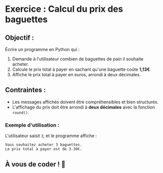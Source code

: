 # Exercice : Calcul du prix des baguettes

## Objectif :
Écrire un programme en Python qui :
1. Demande à l'utilisateur combien de baguettes de pain il souhaite acheter.
2. Calcule le prix total à payer en sachant qu'une baguette coûte **1,13€**.
3. Affiche le prix total à payer en euros, arrondi à deux décimales.

## Contraintes :
- Les messages affichés doivent être compréhensibles et bien structurés.
- L'affichage du prix doit être arrondi à **deux décimales** avec la fonction `round()`.

### Exemple d'utilisation :
L'utilisateur saisit `3`, et le programme affiche :

```
Vous souhaitez acheter 3 baguettes.
Le prix total à payer est de 3.39€.
```

## À vous de coder ! 🚀
